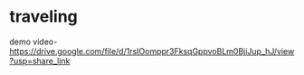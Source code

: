 # traveling 

demo video-https://drive.google.com/file/d/1rsIOomppr3FksqGppvoBLm0BjiJup_hJ/view?usp=share_link
